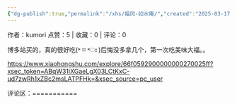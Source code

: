 ```yaml
---
{"dg-publish":true,"permalink":"/xhs/福冈-如水庵/","created":"2025-03-17T23:01:59.563+08:00","updated":"2025-03-17T23:01:59.563+08:00"}
---
```


作者：kumori
点赞：5   |   收藏：0   |   评论：0

博多站买的，真的很好吃(˃ ⌑ ˂ഃ )后悔没多拿几个，第一次吃美味大福。。

https://www.xiaohongshu.com/explore/66f0592900000000270025ff?xsec_token=ABqW31iXGaeLgX03LCtKxC-ud7zwRh1xZBc2msLATPFHk=&xsec_source=pc_user

评论区：===========

